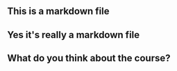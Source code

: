 ## This is a markdown file  
## Yes it's really a markdown file  
## What do you think about the course?  
